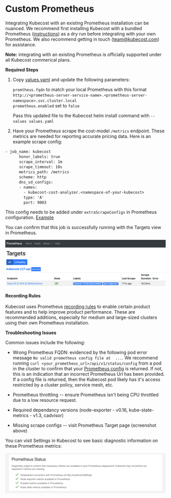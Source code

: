 # Custom Prometheus

Integrating Kubecost with an existing Prometheus installation can be nuanced. We recommend first installing Kubecost with a bundled Prometheus ([instructions](http://kubecost.com/install)) as a dry run before integrating with your own Prometheus. We also recommend getting in touch (team@kubecost.com) for assistance. 

**Note:** integrating with an existing Prometheus is officially supported under all Kubecost commerical plans. 

__Required Steps__

1. Copy [values.yaml](https://github.com/kubecost/cost-analyzer-helm-chart/blob/master/cost-analyzer/values.yaml) and update the following parameters:
  
   `promtheus.fqdn` to match your local Prometheus with this format `http://<prometheus-server-service-name>.<prometheus-server-namespace>.svc.cluster.local`  
   `prometheus.enabled` set to `false`  
  
   Pass this updated file to the Kubecost helm install command with `--values values.yaml` 

2. <a name="scrape-configs"></a>Have your Prometheus scrape the cost-model `/metrics` endpoint. These metrics are needed for reporting accurate pricing data. Here is an example scrape config:

```
- job_name: kubecost
      honor_labels: true
      scrape_interval: 1m
      scrape_timeout: 10s
      metrics_path: /metrics
      scheme: http
      dns_sd_configs:
      - names:
        - kubecost-cost-analyzer.<namespace-of-your-kubecost>
        type: 'A'
        port: 9003
```  

This config needs to be added under `extraScrapeConfigs` in Prometheus configuration. [Example](https://github.com/kubecost/cost-analyzer-helm-chart/blob/0758d5df54d8963390ca506ad6e58c597b666ef8/cost-analyzer/values.yaml#L74)

You can confirm that this job is successfully running with the Targets view in Prometheus. 

![Prometheus Targets](/prom-targets.png)

<a name="recording-rules"></a>
__Recording Rules__  
<br/>
Kubecost uses Prometheus [recording rules](https://github.com/kubecost/cost-analyzer-helm-chart/blob/master/cost-analyzer/values.yaml#L145) to enable certain product features and to help improve product performance. These are recommended additions, especially for medium and large-sized clusters using their own Prometheus installation.

<a name="troubleshoot"></a>__Troubleshooting Issues__

Common issues include the following: 

* Wrong Prometheus FQDN: evidenced by the following pod error message `No valid prometheus config file at  ...`. We recommend running `curl <your_prometheus_url>/api/v1/status/config` from a pod in the cluster to confirm that your [Prometheus config](https://prometheus.io/docs/prometheus/latest/configuration/configuration/#configuration-file) is returned. If not, this is an indication that an incorrect Prometheus Url has been provided. If a config file is returned, then the Kubecost pod likely has it's access restricted by a cluster policy, service mesh, etc. 

* Prometheus throttling -- ensure Prometheus isn't being CPU throttled due to a low resource request.

* Required dependancy versions (node-exporter - v0.16, kube-state-metrics - v1.3, cadvisor)

* Missing scrape configs -- visit Prometheus Target page (screenshot above)

You can visit Settings in Kubecost to see basic diagnostic information on these Prometheus metrics:

![Prometheus status diagnostic](/prom-status.png)
